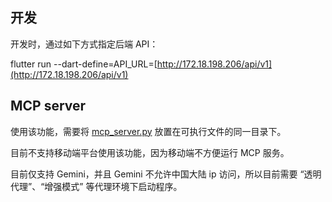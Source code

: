 
## 开发

开发时，通过如下方式指定后端 API：

flutter run --dart-define=API_URL=[http://172.18.198.206/api/v1](http://172.18.198.206/api/v1)

## MCP server

使用该功能，需要将 <u>mcp_server.py</u> 放置在可执行文件的同一目录下。

目前不支持移动端平台使用该功能，因为移动端不方便运行 MCP 服务。

目前仅支持 Gemini，并且 Gemini 不允许中国大陆 ip 访问，所以目前需要 “透明代理”、“增强模式” 等代理环境下启动程序。
